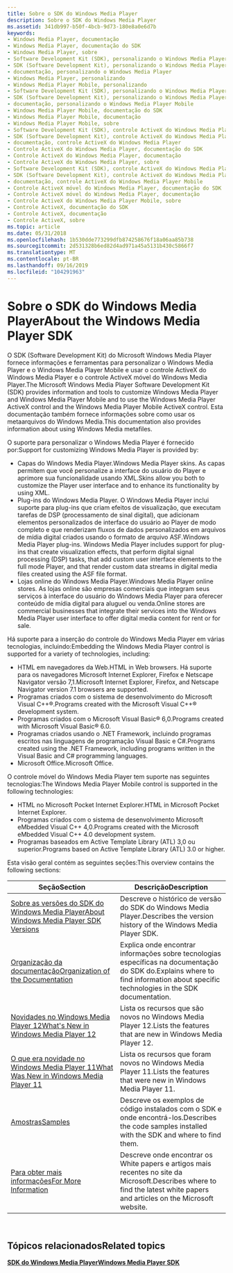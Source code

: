 ```yaml
---
title: Sobre o SDK do Windows Media Player
description: Sobre o SDK do Windows Media Player
ms.assetid: 341db997-b50f-4bcb-9d73-180e8a0e6d7b
keywords:
- Windows Media Player, documentação
- Windows Media Player, documentação do SDK
- Windows Media Player, sobre
- Software Development Kit (SDK), personalizando o Windows Media Player
- SDK (Software Development Kit), personalizando o Windows Media Player
- documentação, personalizando o Windows Media Player
- Windows Media Player, personalizando
- Windows Media Player Mobile, personalizando
- Software Development Kit (SDK), personalizando o Windows Media Player Mobile
- SDK (Software Development Kit), personalizando o Windows Media Player Mobile
- documentação, personalizando o Windows Media Player Mobile
- Windows Media Player Mobile, documentação do SDK
- Windows Media Player Mobile, documentação
- Windows Media Player Mobile, sobre
- Software Development Kit (SDK), controle ActiveX do Windows Media Player
- SDK (Software Development Kit), controle ActiveX do Windows Media Player
- documentação, controle ActiveX do Windows Media Player
- Controle ActiveX do Windows Media Player, documentação do SDK
- Controle ActiveX do Windows Media Player, documentação
- Controle ActiveX do Windows Media Player, sobre
- Software Development Kit (SDK), controle ActiveX do Windows Media Player Mobile
- SDK (Software Development Kit), controle ActiveX do Windows Media Player Mobile
- documentação, controle ActiveX do Windows Media Player Mobile
- Controle ActiveX móvel do Windows Media Player, documentação do SDK
- Controle ActiveX móvel do Windows Media Player, documentação
- Controle ActiveX do Windows Media Player Mobile, sobre
- Controle ActiveX, documentação do SDK
- Controle ActiveX, documentação
- Controle ActiveX, sobre
ms.topic: article
ms.date: 05/31/2018
ms.openlocfilehash: 1b530dde773299dfb874258676f18a06aa85b738
ms.sourcegitcommit: 2d531328b6ed82d4ad971a45a5131b430c5866f7
ms.translationtype: MT
ms.contentlocale: pt-BR
ms.lasthandoff: 09/16/2019
ms.locfileid: "104291963"
---
```

# <a name="about-the-windows-media-player-sdk"></a><span data-ttu-id="5c5b6-132">Sobre o SDK do Windows Media Player</span><span class="sxs-lookup"><span data-stu-id="5c5b6-132">About the Windows Media Player SDK</span></span>

<span data-ttu-id="5c5b6-133">O SDK (Software Development Kit) do Microsoft Windows Media Player fornece informações e ferramentas para personalizar o Windows Media Player e o Windows Media Player Mobile e usar o controle ActiveX do Windows Media Player e o controle ActiveX móvel do Windows Media Player.</span><span class="sxs-lookup"><span data-stu-id="5c5b6-133">The Microsoft Windows Media Player Software Development Kit (SDK) provides information and tools to customize Windows Media Player and Windows Media Player Mobile and to use the Windows Media Player ActiveX control and the Windows Media Player Mobile ActiveX control.</span></span> <span data-ttu-id="5c5b6-134">Esta documentação também fornece informações sobre como usar os metaarquivos do Windows Media.</span><span class="sxs-lookup"><span data-stu-id="5c5b6-134">This documentation also provides information about using Windows Media metafiles.</span></span>

<span data-ttu-id="5c5b6-135">O suporte para personalizar o Windows Media Player é fornecido por:</span><span class="sxs-lookup"><span data-stu-id="5c5b6-135">Support for customizing Windows Media Player is provided by:</span></span>

-   <span data-ttu-id="5c5b6-136">Capas do Windows Media Player.</span><span class="sxs-lookup"><span data-stu-id="5c5b6-136">Windows Media Player skins.</span></span> <span data-ttu-id="5c5b6-137">As capas permitem que você personalize a interface do usuário do Player e aprimore sua funcionalidade usando XML.</span><span class="sxs-lookup"><span data-stu-id="5c5b6-137">Skins allow you both to customize the Player user interface and to enhance its functionality by using XML.</span></span>
-   <span data-ttu-id="5c5b6-138">Plug-ins do Windows Media Player. O Windows Media Player inclui suporte para plug-ins que criam efeitos de visualização, que executam tarefas de DSP (processamento de sinal digital), que adicionam elementos personalizados de interface do usuário ao Player de modo completo e que renderizam fluxos de dados personalizados em arquivos de mídia digital criados usando o formato de arquivo ASF.</span><span class="sxs-lookup"><span data-stu-id="5c5b6-138">Windows Media Player plug-ins. Windows Media Player includes support for plug-ins that create visualization effects, that perform digital signal processing (DSP) tasks, that add custom user interface elements to the full mode Player, and that render custom data streams in digital media files created using the ASF file format.</span></span>
-   <span data-ttu-id="5c5b6-139">Lojas online do Windows Media Player.</span><span class="sxs-lookup"><span data-stu-id="5c5b6-139">Windows Media Player online stores.</span></span> <span data-ttu-id="5c5b6-140">As lojas online são empresas comerciais que integram seus serviços à interface do usuário do Windows Media Player para oferecer conteúdo de mídia digital para aluguel ou venda.</span><span class="sxs-lookup"><span data-stu-id="5c5b6-140">Online stores are commercial businesses that integrate their services into the Windows Media Player user interface to offer digital media content for rent or for sale.</span></span>

<span data-ttu-id="5c5b6-141">Há suporte para a inserção do controle do Windows Media Player em várias tecnologias, incluindo:</span><span class="sxs-lookup"><span data-stu-id="5c5b6-141">Embedding the Windows Media Player control is supported for a variety of technologies, including:</span></span>

-   <span data-ttu-id="5c5b6-142">HTML em navegadores da Web.</span><span class="sxs-lookup"><span data-stu-id="5c5b6-142">HTML in Web browsers.</span></span> <span data-ttu-id="5c5b6-143">Há suporte para os navegadores Microsoft Internet Explorer, Firefox e Netscape Navigator versão 7,1.</span><span class="sxs-lookup"><span data-stu-id="5c5b6-143">Microsoft Internet Explorer, Firefox, and Netscape Navigator version 7.1 browsers are supported.</span></span>
-   <span data-ttu-id="5c5b6-144">Programas criados com o sistema de desenvolvimento do Microsoft Visual C++®.</span><span class="sxs-lookup"><span data-stu-id="5c5b6-144">Programs created with the Microsoft Visual C++® development system.</span></span>
-   <span data-ttu-id="5c5b6-145">Programas criados com o Microsoft Visual Basic® 6,0.</span><span class="sxs-lookup"><span data-stu-id="5c5b6-145">Programs created with Microsoft Visual Basic® 6.0.</span></span>
-   <span data-ttu-id="5c5b6-146">Programas criados usando o .NET Framework, incluindo programas escritos nas linguagens de programação Visual Basic e C#.</span><span class="sxs-lookup"><span data-stu-id="5c5b6-146">Programs created using the .NET Framework, including programs written in the Visual Basic and C# programming languages.</span></span>
-   <span data-ttu-id="5c5b6-147">Microsoft Office.</span><span class="sxs-lookup"><span data-stu-id="5c5b6-147">Microsoft Office.</span></span>

<span data-ttu-id="5c5b6-148">O controle móvel do Windows Media Player tem suporte nas seguintes tecnologias:</span><span class="sxs-lookup"><span data-stu-id="5c5b6-148">The Windows Media Player Mobile control is supported in the following technologies:</span></span>

-   <span data-ttu-id="5c5b6-149">HTML no Microsoft Pocket Internet Explorer.</span><span class="sxs-lookup"><span data-stu-id="5c5b6-149">HTML in Microsoft Pocket Internet Explorer.</span></span>
-   <span data-ttu-id="5c5b6-150">Programas criados com o sistema de desenvolvimento Microsoft eMbedded Visual C++ 4,0.</span><span class="sxs-lookup"><span data-stu-id="5c5b6-150">Programs created with the Microsoft eMbedded Visual C++ 4.0 development system.</span></span>
-   <span data-ttu-id="5c5b6-151">Programas baseados em Active Template Library (ATL) 3,0 ou superior.</span><span class="sxs-lookup"><span data-stu-id="5c5b6-151">Programs based on Active Template Library (ATL) 3.0 or higher.</span></span>

<span data-ttu-id="5c5b6-152">Esta visão geral contém as seguintes seções:</span><span class="sxs-lookup"><span data-stu-id="5c5b6-152">This overview contains the following sections:</span></span>



| <span data-ttu-id="5c5b6-153">Seção</span><span class="sxs-lookup"><span data-stu-id="5c5b6-153">Section</span></span>                                                                                | <span data-ttu-id="5c5b6-154">Descrição</span><span class="sxs-lookup"><span data-stu-id="5c5b6-154">Description</span></span>                                                                              |
|----------------------------------------------------------------------------------------|------------------------------------------------------------------------------------------|
| [<span data-ttu-id="5c5b6-155">Sobre as versões do SDK do Windows Media Player</span><span class="sxs-lookup"><span data-stu-id="5c5b6-155">About Windows Media Player SDK Versions</span></span>](about-windows-media-player-sdk-versions.md) | <span data-ttu-id="5c5b6-156">Descreve o histórico de versão do SDK do Windows Media Player.</span><span class="sxs-lookup"><span data-stu-id="5c5b6-156">Describes the version history of the Windows Media Player SDK.</span></span>                           |
| [<span data-ttu-id="5c5b6-157">Organização da documentação</span><span class="sxs-lookup"><span data-stu-id="5c5b6-157">Organization of the Documentation</span></span>](organization-of-the-documentation.md)             | <span data-ttu-id="5c5b6-158">Explica onde encontrar informações sobre tecnologias específicas na documentação do SDK do.</span><span class="sxs-lookup"><span data-stu-id="5c5b6-158">Explains where to find information about specific technologies in the SDK documentation.</span></span> |
| [<span data-ttu-id="5c5b6-159">Novidades no Windows Media Player 12</span><span class="sxs-lookup"><span data-stu-id="5c5b6-159">What's New in Windows Media Player 12</span></span>](what-s-new-in-windows-media-player-12.md)     | <span data-ttu-id="5c5b6-160">Lista os recursos que são novos no Windows Media Player 12.</span><span class="sxs-lookup"><span data-stu-id="5c5b6-160">Lists the features that are new in Windows Media Player 12.</span></span>                              |
| [<span data-ttu-id="5c5b6-161">O que era novidade no Windows Media Player 11</span><span class="sxs-lookup"><span data-stu-id="5c5b6-161">What Was New in Windows Media Player 11</span></span>](what-was-new-in-windows-media-player-11.md) | <span data-ttu-id="5c5b6-162">Lista os recursos que foram novos no Windows Media Player 11.</span><span class="sxs-lookup"><span data-stu-id="5c5b6-162">Lists the features that were new in Windows Media Player 11.</span></span>                             |
| [<span data-ttu-id="5c5b6-163">Amostras</span><span class="sxs-lookup"><span data-stu-id="5c5b6-163">Samples</span></span>](samples.md)                                                                 | <span data-ttu-id="5c5b6-164">Descreve os exemplos de código instalados com o SDK e onde encontrá-los.</span><span class="sxs-lookup"><span data-stu-id="5c5b6-164">Describes the code samples installed with the SDK and where to find them.</span></span>                |
| [<span data-ttu-id="5c5b6-165">Para obter mais informações</span><span class="sxs-lookup"><span data-stu-id="5c5b6-165">For More Information</span></span>](for-more-information.md)                                       | <span data-ttu-id="5c5b6-166">Descreve onde encontrar os White papers e artigos mais recentes no site da Microsoft.</span><span class="sxs-lookup"><span data-stu-id="5c5b6-166">Describes where to find the latest white papers and articles on the Microsoft website.</span></span>   |



 

## <a name="related-topics"></a><span data-ttu-id="5c5b6-167">Tópicos relacionados</span><span class="sxs-lookup"><span data-stu-id="5c5b6-167">Related topics</span></span>

<dl> <dt>

[<span data-ttu-id="5c5b6-168">**SDK do Windows Media Player**</span><span class="sxs-lookup"><span data-stu-id="5c5b6-168">**Windows Media Player SDK**</span></span>](windows-media-player-sdk.md)
</dt> </dl>

 

 




